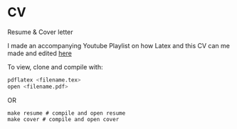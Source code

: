 # CV
Resume & Cover letter

I made an accompanying Youtube Playlist on how Latex and this CV can me made and
edited
[here](https://www.youtube.com/playlist?list=PLJ7II9mlYqWiR92nO1sj2TfIMdl7JIEQg)

To view, clone and compile with:
```bash
pdflatex <filename.tex>
open <filename.pdf>
```
OR
```
make resume # compile and open resume
make cover # compile and open cover
```
